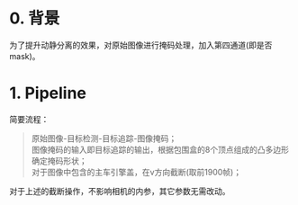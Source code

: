 # 0. 背景
为了提升动静分离的效果，对原始图像进行掩码处理，加入第四通道(即是否mask)。

# 1. Pipeline
简要流程：
> 原始图像-目标检测-目标追踪-图像掩码；   
> 图像掩码的输入即目标追踪的输出，根据包围盒的8个顶点组成的凸多边形确定掩码形状；   
> 对于图像中包含的主车引擎盖，在v方向截断(取前1900帧)；

对于上述的截断操作，不影响相机的内参，其它参数无需改动。
